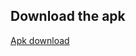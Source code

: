 ## Download the apk

[Apk download](https://github.com/Swapnil7000/UserEcommerce/releases/download/user_ecom_0.5/app-debug.apk "Apk of user ecom")